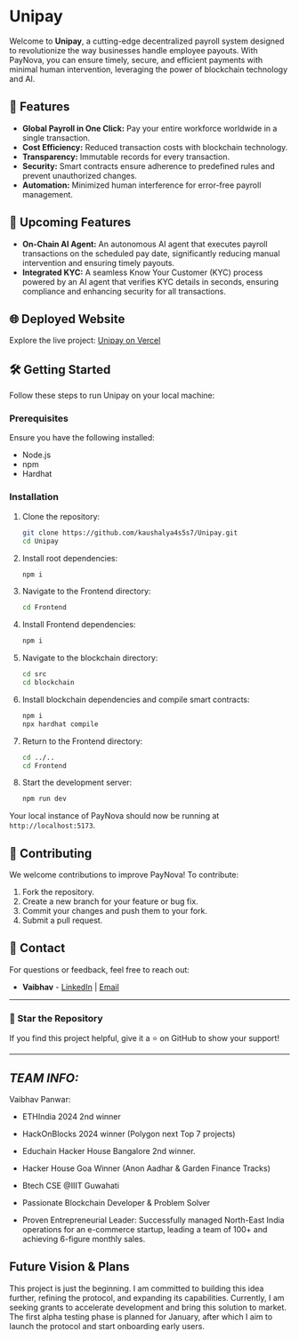 # Unipay

Welcome to **Unipay**, a cutting-edge decentralized payroll system designed to revolutionize the way businesses handle employee payouts. With PayNova, you can ensure timely, secure, and efficient payments with minimal human intervention, leveraging the power of blockchain technology and AI.

## 🚀 Features

- **Global Payroll in One Click:** Pay your entire workforce worldwide in a single transaction.
- **Cost Efficiency:** Reduced transaction costs with blockchain technology.
- **Transparency:** Immutable records for every transaction.
- **Security:** Smart contracts ensure adherence to predefined rules and prevent unauthorized changes.
- **Automation:** Minimized human interference for error-free payroll management.

## 🌟 Upcoming Features

- **On-Chain AI Agent:** An autonomous AI agent that executes payroll transactions on the scheduled pay date, significantly reducing manual intervention and ensuring timely payouts.
- **Integrated KYC:** A seamless Know Your Customer (KYC) process powered by an AI agent that verifies KYC details in seconds, ensuring compliance and enhancing security for all transactions.

## 🌐 Deployed Website

Explore the live project: [Unipay on Vercel](uni-pay-hazel.vercel.app)

## 🛠️ Getting Started

Follow these steps to run Unipay on your local machine:

### Prerequisites

Ensure you have the following installed:
- Node.js
- npm
- Hardhat

### Installation

1. Clone the repository:
   ```bash
   git clone https://github.com/kaushalya4s5s7/Unipay.git
   cd Unipay
   ```

2. Install root dependencies:
   ```bash
   npm i
   ```

3. Navigate to the Frontend directory:
   ```bash
   cd Frontend
   ```

4. Install Frontend dependencies:
   ```bash
   npm i
   ```

5. Navigate to the blockchain directory:
   ```bash
   cd src
   cd blockchain
   ```

6. Install blockchain dependencies and compile smart contracts:
   ```bash
   npm i
   npx hardhat compile
   ```

7. Return to the Frontend directory:
   ```bash
   cd ../..
   cd Frontend
   ```

8. Start the development server:
   ```bash
   npm run dev
   ```

Your local instance of PayNova should now be running at `http://localhost:5173`.

## 🤝 Contributing

We welcome contributions to improve PayNova! To contribute:

1. Fork the repository.
2. Create a new branch for your feature or bug fix.
3. Commit your changes and push them to your fork.
4. Submit a pull request.

## 📧 Contact

For questions or feedback, feel free to reach out:
- **Vaibhav** - [LinkedIn](https://www.linkedin.com/in/vaibhav-panwar-a1186824b/) | [Email](mailto:vaibhavpanwar0567@gmail.com,vaibhav.panwar22b@iiitg.ac.in)

---

### 🌟 Star the Repository
If you find this project helpful, give it a ⭐ on GitHub to show your support!

---

## ***TEAM INFO:***

Vaibhav Panwar:
- ETHIndia 2024 2nd winner
- HackOnBlocks 2024 winner (Polygon next Top 7 projects)
- Educhain Hacker House Bangalore 2nd winner.
- Hacker House Goa Winner (Anon Aadhar & Garden Finance Tracks)
- Btech CSE @IIIT Guwahati

- Passionate Blockchain Developer & Problem Solver
- Proven Entrepreneurial Leader: Successfully managed North-East India operations for an e-commerce startup, leading a team of 100+ and achieving 6-figure monthly sales.

## **Future Vision & Plans**

This project is just the beginning. I am committed to building this idea further, refining the protocol, and expanding its capabilities. Currently, I am seeking grants to accelerate development and bring this solution to market. The first alpha testing phase is planned for January, after which I aim to launch the protocol and start onboarding early users.
